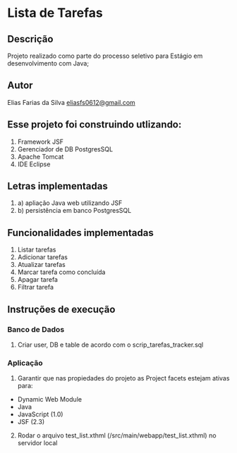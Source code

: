 # Lista de Tarefas

## Descrição
Projeto realizado como parte do processo seletivo para Estágio em desenvolvimento com Java;

## Autor
Elias Farias da Silva
eliasfs0612@gmail.com

## Esse projeto foi construindo utlizando:
1. Framework JSF
2. Gerenciador de DB PostgresSQL
3. Apache Tomcat
4. IDE Eclipse

## Letras implementadas
1. a) apliação Java web utilizando JSF
2. b) persistência em banco PostgresSQL

## Funcionalidades implementadas
1. Listar tarefas
2. Adicionar tarefas
3. Atualizar tarefas
4. Marcar tarefa como concluída
5. Apagar tarefa
6. Filtrar tarefa

## Instruções de execução
### Banco de Dados
1. Criar user, DB e table de acordo com o scrip_tarefas_tracker.sql

### Aplicação
1. Garantir que nas propiedades do projeto as Project facets estejam ativas para:
- Dynamic Web Module
- Java
- JavaScript (1.0)
- JSF (2.3)

2. Rodar o arquivo test_list.xthml (/src/main/webapp/test_list.xthml) no servidor local
